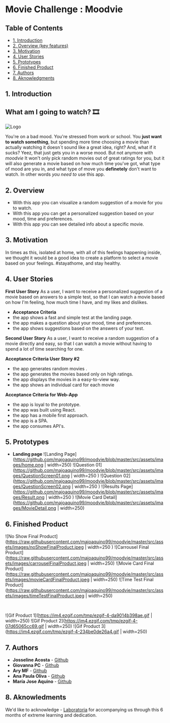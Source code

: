 # Movie Challenge : **Moodvie**

## Table of Contents
* [1. Introduction](#1-introduction)
* [2. Overview (key features)](#2-overview)
* [3. Motivation](#3-motivation)
* [4. User Stories](#4-user-stories)
* [5. Prototypes](#5-prototypes)
* [6. Finished Product](#6-finished-product)
* [7. Authors](#7-authors)
* [8. Aknowledgments](#8-aknowledgments)



## 1. Introduction
## What am I going to watch? :film_strip:
![Logo](https://raw.githubusercontent.com/majoaquino99/moodvie/65696c829baa8879045b45ebd41e9ff612e51597/src/assets/icons/logo.svg)  <br>
  

You're on a bad mood. You're stressed from work or school. You **just want to watch something**, but spending more time choosing a movie than actually watching it doesn´t sound like a great idea, right? And, what if it sucks? Yeez, that just gets you in a worse mood. But not anymore with *moodvie* It won't only pick random movies out of great ratings for you, but it will also generate a movie based on how much time you've got, what type of mood are you in, and what type of move you **definetely** don't want to watch.  In other words *you need to* use this app.

## 2. Overview

* With this app you can visualize a random suggestion of a movie for you to watch.
* With this app you can get a personalized suggestion based on your mood, time and preferences.
* With this app you can see detailed info about a specific movie.

## 3. Motivation
In times as this, isolated at home, with all of this feelings happening inside, we thought it would be a good idea to create a platform to select a movie based on your feelings. #stayathome, and stay healthy.


## 4. User Stories
**First User Story**
As a user, I want to receive a personalized suggestion of a movie based on answers to a simple test, so that I can watch a movie based on how I'm feeling, how much time I have, and my likes and dislikes.

* **Acceptance Criteria**
* the app shows a fast and simple test at the landing page.
* the app makes a question about your mood, time and preferences.
* the app shows suggestions based on the answers of your test.


**Second User Story**
As a user, I want to receive a random suggestion of a movie directly and easy, so that I can watch a movie without having to spend a lot of time searching for one.

**Acceptance Criteria User Story #2**
* the app generates random movies .
* the app generates the movies based only on high ratings.
* the app displays the movies in a easy-to-view way.
* the app shows an individual card for each movie


**Acceptance Criteria for Web-App**
* the app is loyal to the prototype.
* the app was built using React.
* the app has a mobile first approach.
* the app is a SPA.
* the app consumes API's.



## 5. Prototypes
* **Landing page**
![Landing Page](https://github.com/majoaquino99/moodvie/blob/master/src/assets/images/home.png  | width=250)
![Question 01](https://github.com/majoaquino99/moodvie/blob/master/src/assets/images/QuestionScreen01.png  | width=250
)
![Question 02](https://github.com/majoaquino99/moodvie/blob/master/src/assets/images/QuestionScreen02.png  | width=250
)
![Results Page](https://github.com/majoaquino99/moodvie/blob/master/src/assets/images/Result.png  | width=250
)
![Movie Card Detail](https://github.com/majoaquino99/moodvie/blob/master/src/assets/images/MovieDetail.png  | width=250)


## 6. Finished Product
![No Show Final Product](https://raw.githubusercontent.com/majoaquino99/moodvie/master/src/assets/images/noShowFinalProduct.jpeg  | width=250
)
![Carrousel Final Product](https://raw.githubusercontent.com/majoaquino99/moodvie/master/src/assets/images/carrouselFinalProduct.jpeg | width=250)
![Movie Card Final Product](https://raw.githubusercontent.com/majoaquino99/moodvie/master/src/assets/images/movieCardFinalProduct.jpeg | width=250)
![Time Test Final Product](https://raw.githubusercontent.com/majoaquino99/moodvie/master/src/assets/images/timeTestFinalProduct.jpeg | width=250)

<br>

![Gif Product 1](https://im4.ezgif.com/tmp/ezgif-4-da9014b398ae.gif | width=250)
![Gif Product 2](https://im4.ezgif.com/tmp/ezgif-4-07d65065cc69.gif | width=250)
![Gif Product 3](https://im4.ezgif.com/tmp/ezgif-4-234be0de26a4.gif | width=250)

## 7. Authors
* **Josseline Acosta** - [Github](https://github.com/JossAcosta)
* **Giovanna PC** - [Github](https://github.com/giovsteph)
* **Ary MF** - [Github](https://github.com/AryMF)
* **Ana Paula Oliva** - [Github](https://github.com/anapaulaoliva)
* **María Jose Aquino** - [Github](https://github.com/majoaquino99)

## 8. Aknowledments

We'd like to acknowledge - [Laboratoria](https://github.com/Laboratoria) for accompanying us through this 6 months of extreme learning and dedication. 


